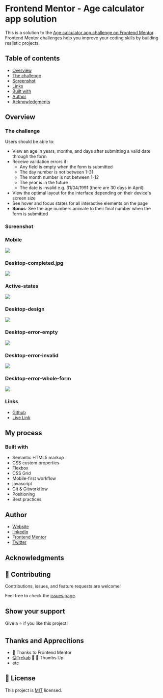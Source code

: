 # Frontend Mentor - Age calculator app solution

This is a solution to the [Age calculator app challenge on Frontend Mentor](https://www.frontendmentor.io/challenges/age-calculator-app-dF9DFFpj-Q). Frontend Mentor challenges help you improve your coding skills by building realistic projects.

## Table of contents

- [Overview](#overview)
- [The challenge](#the-challenge)
- [Screenshot](#screenshot)
- [Links](#links)
- [Built with](#built-with)
- [Author](#author)
- [Acknowledgments](#acknowledgments)

## Overview

### The challenge

Users should be able to:

- View an age in years, months, and days after submitting a valid date through the form
- Receive validation errors if:
  - Any field is empty when the form is submitted
  - The day number is not between 1-31
  - The month number is not between 1-12
  - The year is in the future
  - The date is invalid e.g. 31/04/1991 (there are 30 days in April)
- View the optimal layout for the interface depending on their device's screen size
- See hover and focus states for all interactive elements on the page
- **Bonus**: See the age numbers animate to their final number when the form is submitted

### Screenshot

### Mobile

![](./design/mobile-design.jpg)

### Desktop-completed.jpg

![](./design/desktop-completed.jpg)

### Active-states

![](./design/active-states.jpg)

### Desktop-design

![](./design/desktop-design.jpg)

### Desktop-error-empty

![](./design/desktop-error-empty.jpg)

### Desktop-error-invalid

![](./design/desktop-error-invalid.jpg)

### Desktop-error-whole-form

![](./design/desktop-error-whole-form.jpg)

### Links

- [Github](https://github.com/Have-Samuel)
- [Live Link]()

## My process

### Built with

- Semantic HTML5 markup
- CSS custom properties
- Flexbox
- CSS Grid
- Mobile-first workflow
- javascript
- Git & Gitworkflow
- Positioning
- Best practices

## Author

- [Website](https://my-portifolio-git-dev-have-samuel.vercel.app/)
- [linkedIn](https://www.linkedin.com/in/have-samuel/)
- [Frontend Mentor](https://www.frontendmentor.io/profile/Have-Samuel)
- [Twitter](https://twitter.com/samhave)

## Acknowledgments

## 🤝 Contributing

Contributions, issues, and feature requests are welcome!

Feel free to check the [issues page](https://github.com/Have-Samuel/age-Calculator-App/issues).

## Show your support

Give a ⭐️ if you like this project!

## Thanks and Apprecitions

- 🎉 Thanks to Frontend Mentor
- [@Trekab](https://github.com/trekab) 🤝 👋 Thumbs Up
- etc

## 📝 License

This project is [MIT](./MIT.md) licensed.
